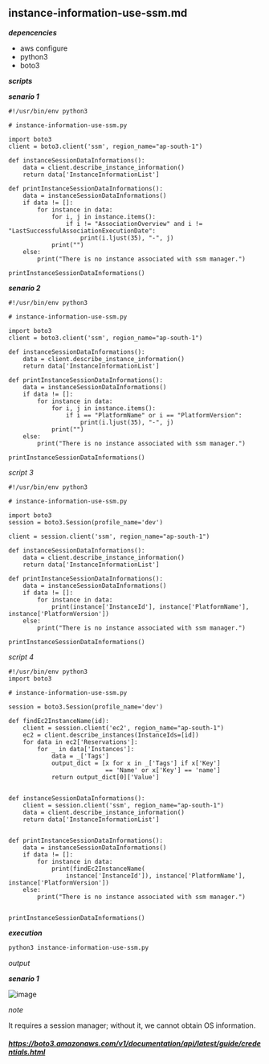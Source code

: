 ## instance-information-use-ssm.md

**_depencencies_**

* aws configure
* python3
* boto3

**_scripts_**


**_senario 1_**

```python3
#!/usr/bin/env python3

# instance-information-use-ssm.py

import boto3
client = boto3.client('ssm', region_name="ap-south-1")

def instanceSessionDataInformations():
    data = client.describe_instance_information()
    return data['InstanceInformationList']

def printInstanceSessionDataInformations():
    data = instanceSessionDataInformations()
    if data != []:
        for instance in data:
            for i, j in instance.items():
                if i != "AssociationOverview" and i != "LastSuccessfulAssociationExecutionDate":
                    print(i.ljust(35), "-", j)
            print("")
    else:
        print("There is no instance associated with ssm manager.")

printInstanceSessionDataInformations()

```

**_senario 2_**

```python3
#!/usr/bin/env python3

# instance-information-use-ssm.py

import boto3
client = boto3.client('ssm', region_name="ap-south-1")

def instanceSessionDataInformations():
    data = client.describe_instance_information()
    return data['InstanceInformationList']

def printInstanceSessionDataInformations():
    data = instanceSessionDataInformations()
    if data != []:
        for instance in data:
            for i, j in instance.items():
                if i == "PlatformName" or i == "PlatformVersion":
                    print(i.ljust(35), "-", j)
            print("")
    else:
        print("There is no instance associated with ssm manager.")

printInstanceSessionDataInformations()
```

_script 3_

```python3
#!/usr/bin/env python3

# instance-information-use-ssm.py

import boto3
session = boto3.Session(profile_name='dev')

client = session.client('ssm', region_name="ap-south-1")

def instanceSessionDataInformations():
    data = client.describe_instance_information()
    return data['InstanceInformationList']

def printInstanceSessionDataInformations():
    data = instanceSessionDataInformations()
    if data != []:
        for instance in data:
            print(instance['InstanceId'], instance['PlatformName'], instance['PlatformVersion'])
    else:
        print("There is no instance associated with ssm manager.")

printInstanceSessionDataInformations()

```
_script 4_

```python3
#!/usr/bin/env python3
import boto3

# instance-information-use-ssm.py

session = boto3.Session(profile_name='dev')

def findEc2InstanceName(id):
    client = session.client('ec2', region_name="ap-south-1")
    ec2 = client.describe_instances(InstanceIds=[id])
    for data in ec2['Reservations']:
        for _ in data['Instances']:
            data = _['Tags']
            output_dict = [x for x in _['Tags'] if x['Key']
                           == 'Name' or x['Key'] == 'name']
            return output_dict[0]['Value']


def instanceSessionDataInformations():
    client = session.client('ssm', region_name="ap-south-1")
    data = client.describe_instance_information()
    return data['InstanceInformationList']


def printInstanceSessionDataInformations():
    data = instanceSessionDataInformations()
    if data != []:
        for instance in data:
            print(findEc2InstanceName(
                instance['InstanceId']), instance['PlatformName'], instance['PlatformVersion'])
    else:
        print("There is no instance associated with ssm manager.")


printInstanceSessionDataInformations()
```


**_execution_**

```bash
python3 instance-information-use-ssm.py
```

_output_

**_senario 1_**

![image](https://user-images.githubusercontent.com/57703276/178131431-3526cead-3184-42dc-bee4-cf53c24b6271.png)

_note_

It requires a session manager; without it, we cannot obtain OS information.


#####  https://boto3.amazonaws.com/v1/documentation/api/latest/guide/credentials.html
